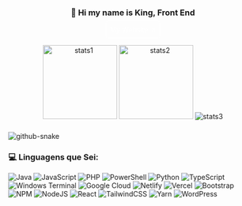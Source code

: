 <h3 align="center">👋 Hi my name is King</b>, Front End</h3>
<div align="center">
    <a align="center" href="https://developerking.netlify.app" style="padding: 0.5rem; border-radius: 0.25rem; margin: 0 auto; border: 1px solid #fff; color: #fff; text-decoration: none;">My Website ↗</a>
</div>

###

<div align="center">
    <picture height="150">
        <source media="(prefers-color-scheme: dark)" srcset="https://github-readme-stats.vercel.app/api?username=developerking-s&hide_title=false&hide_rank=false&show_icons=true&include_all_commits=true&count_private=true&disable_animations=false&theme=dark&locale=en&hide_border=true&bg_color=00000000" />
        <source media="(prefers-color-scheme: light)" srcset="https://github-readme-stats.vercel.app/api?username=developerking-s&hide_title=false&hide_rank=false&show_icons=true&include_all_commits=true&count_private=true&disable_animations=false&locale=en&hide_border=true&bg_color=00000000" />
        <img alt="stats1" height="150" src="https://github-readme-stats.vercel.app/api?username=developerking-s&hide_title=false&hide_rank=false&show_icons=true&include_all_commits=true&count_private=true&disable_animations=false&theme=dark&locale=en&hide_border=true&bg_color=00000000" />
    </picture>
    <picture height="150">
        <source media="(prefers-color-scheme: dark)" srcset="https://github-readme-stats.vercel.app/api/top-langs?username=developerking-s&locale=en&hide_title=false&layout=compact&card_width=320&langs_count=5&theme=dark&hide_border=true&bg_color=00000000" />
        <source media="(prefers-color-scheme: light)" srcset="https://github-readme-stats.vercel.app/api/top-langs?username=developerking-s&locale=en&hide_title=false&layout=compact&card_width=320&langs_count=5&hide_border=true&bg_color=00000000" />
        <img alt="stats2" height="150" src="https://github-readme-stats.vercel.app/api/top-langs?username=developerking-s&locale=en&hide_title=false&layout=compact&card_width=320&langs_count=5&theme=dark&hide_border=true&bg_color=00000000" />
    </picture>
    <picture>
        <source media="(prefers-color-scheme: dark)" srcset="https://github-profile-trophy.vercel.app?username=developerking-s&theme=onestar&column=-1&row=1&margin-w=8&margin-h=8&no-bg=true&no-frame=true&order=4" />
        <source media="(prefers-color-scheme: light)" srcset="https://github-profile-trophy.vercel.app?username=developerking-s&column=-1&row=1&margin-w=8&margin-h=8&no-bg=true&no-frame=true&order=4" />
        <img alt="stats3" src="https://github-profile-trophy.vercel.app?username=developerking-s&theme=onestar&column=-1&row=1&margin-w=8&margin-h=8&no-bg=true&no-frame=true&order=4" />
    </picture>
</div>

###

<picture>
  <source media="(prefers-color-scheme: dark)" srcset="https://raw.githubusercontent.com/developerking-s/developerking-s/output/github-snake-dark.svg" />
  <source media="(prefers-color-scheme: light)" srcset="https://raw.githubusercontent.com/developerking-s/developerking-s/output/github-snake.svg" />
  <img alt="github-snake" src="https://raw.githubusercontent.com/developerking-s/developerking-s/output/github-snake.svg" />
</picture>

###

### 💻 Linguagens que Sei:
![Java](https://img.shields.io/badge/java-%23ED8B00.svg?style=flat&logo=openjdk&logoColor=white) ![JavaScript](https://img.shields.io/badge/javascript-%23323330.svg?style=flat&logo=javascript&logoColor=%23F7DF1E) ![PHP](https://img.shields.io/badge/php-%23777BB4.svg?style=flat&logo=php&logoColor=white) ![PowerShell](https://img.shields.io/badge/PowerShell-%235391FE.svg?style=flat&logo=powershell&logoColor=white) ![Python](https://img.shields.io/badge/python-3670A0?style=flat&logo=python&logoColor=ffdd54) ![TypeScript](https://img.shields.io/badge/typescript-%23007ACC.svg?style=flat&logo=typescript&logoColor=white) ![Windows Terminal](https://img.shields.io/badge/Windows%20Terminal-%234D4D4D.svg?style=flat&logo=windows-terminal&logoColor=white) ![Google Cloud](https://img.shields.io/badge/GoogleCloud-%234285F4.svg?style=flat&logo=google-cloud&logoColor=white) ![Netlify](https://img.shields.io/badge/netlify-%23000000.svg?style=flat&logo=netlify&logoColor=#00C7B7) ![Vercel](https://img.shields.io/badge/vercel-%23000000.svg?style=flat&logo=vercel&logoColor=white) ![Bootstrap](https://img.shields.io/badge/bootstrap-%238511FA.svg?style=flat&logo=bootstrap&logoColor=white) ![NPM](https://img.shields.io/badge/NPM-%23CB3837.svg?style=flat&logo=npm&logoColor=white) ![NodeJS](https://img.shields.io/badge/node.js-6DA55F?style=flat&logo=node.js&logoColor=white) ![React](https://img.shields.io/badge/react-%2320232a.svg?style=flat&logo=react&logoColor=%2361DAFB) ![TailwindCSS](https://img.shields.io/badge/tailwindcss-%2338B2AC.svg?style=flat&logo=tailwind-css&logoColor=white) ![Yarn](https://img.shields.io/badge/yarn-%232C8EBB.svg?style=flat&logo=yarn&logoColor=white) ![WordPress](https://img.shields.io/badge/WordPress-%23117AC9.svg?style=flat&logo=WordPress&logoColor=white)

